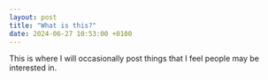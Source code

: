 ```yaml
---
layout: post
title: "What is this?"
date: 2024-06-27 10:53:00 +0100
---
```

This is where I will occasionally post things that I feel people may be interested in.

